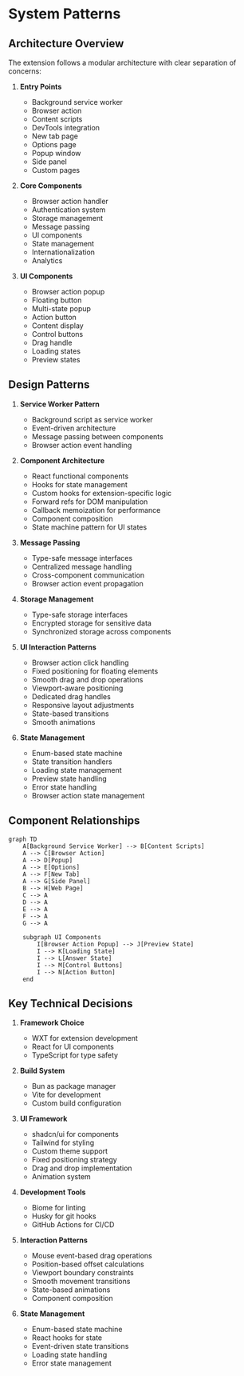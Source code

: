 # System Patterns

## Architecture Overview
The extension follows a modular architecture with clear separation of concerns:

1. **Entry Points**
   - Background service worker
   - Browser action
   - Content scripts
   - DevTools integration
   - New tab page
   - Options page
   - Popup window
   - Side panel
   - Custom pages

2. **Core Components**
   - Browser action handler
   - Authentication system
   - Storage management
   - Message passing
   - UI components
   - State management
   - Internationalization
   - Analytics

3. **UI Components**
   - Browser action popup
   - Floating button
   - Multi-state popup
   - Action button
   - Content display
   - Control buttons
   - Drag handle
   - Loading states
   - Preview states

## Design Patterns
1. **Service Worker Pattern**
   - Background script as service worker
   - Event-driven architecture
   - Message passing between components
   - Browser action event handling

2. **Component Architecture**
   - React functional components
   - Hooks for state management
   - Custom hooks for extension-specific logic
   - Forward refs for DOM manipulation
   - Callback memoization for performance
   - Component composition
   - State machine pattern for UI states

3. **Message Passing**
   - Type-safe message interfaces
   - Centralized message handling
   - Cross-component communication
   - Browser action event propagation

4. **Storage Management**
   - Type-safe storage interfaces
   - Encrypted storage for sensitive data
   - Synchronized storage across components

5. **UI Interaction Patterns**
   - Browser action click handling
   - Fixed positioning for floating elements
   - Smooth drag and drop operations
   - Viewport-aware positioning
   - Dedicated drag handles
   - Responsive layout adjustments
   - State-based transitions
   - Smooth animations

6. **State Management**
   - Enum-based state machine
   - State transition handlers
   - Loading state management
   - Preview state handling
   - Error state handling
   - Browser action state management

## Component Relationships
```mermaid
graph TD
    A[Background Service Worker] --> B[Content Scripts]
    A --> C[Browser Action]
    A --> D[Popup]
    A --> E[Options]
    A --> F[New Tab]
    A --> G[Side Panel]
    B --> H[Web Page]
    C --> A
    D --> A
    E --> A
    F --> A
    G --> A
    
    subgraph UI Components
        I[Browser Action Popup] --> J[Preview State]
        I --> K[Loading State]
        I --> L[Answer State]
        I --> M[Control Buttons]
        I --> N[Action Button]
    end
```

## Key Technical Decisions
1. **Framework Choice**
   - WXT for extension development
   - React for UI components
   - TypeScript for type safety

2. **Build System**
   - Bun as package manager
   - Vite for development
   - Custom build configuration

3. **UI Framework**
   - shadcn/ui for components
   - Tailwind for styling
   - Custom theme support
   - Fixed positioning strategy
   - Drag and drop implementation
   - Animation system

4. **Development Tools**
   - Biome for linting
   - Husky for git hooks
   - GitHub Actions for CI/CD

5. **Interaction Patterns**
   - Mouse event-based drag operations
   - Position-based offset calculations
   - Viewport boundary constraints
   - Smooth movement transitions
   - State-based animations
   - Component composition

6. **State Management**
   - Enum-based state machine
   - React hooks for state
   - Event-driven state transitions
   - Loading state handling
   - Error state management 
